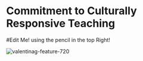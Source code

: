 <h1> Commitment to Culturally Responsive Teaching </h1> #Edit Me! using the pencil in the top Right!

![valentinag-feature-720](https://user-images.githubusercontent.com/105298169/167666177-85e7f753-cf83-4486-9ea9-3ab5957b7fac.png)
